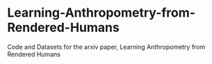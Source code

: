 # Learning-Anthropometry-from-Rendered-Humans
Code and Datasets for the arxiv paper, Learning Anthropometry from Rendered Humans
